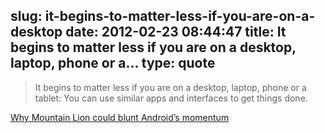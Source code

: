 slug: it-begins-to-matter-less-if-you-are-on-a-desktop
date: 2012-02-23 08:44:47
title: It begins to matter less if you are on a desktop, laptop, phone or a...
type: quote
---

> It begins to matter less if you are on a desktop, laptop, phone or a tablet: You can use similar apps and interfaces to get things done.

[Why Mountain Lion could blunt Android’s momentum](http://gigaom.com/mobile/why-mountain-lion-could-blunt-androids-momentum/)
